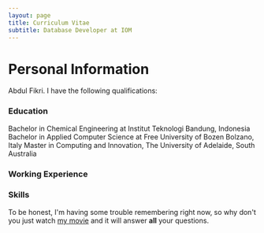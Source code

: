 ```yaml
---
layout: page
title: Curriculum Vitae
subtitle: Database Developer at IOM
---
```

# Personal Information
Abdul Fikri. I have the following qualifications:

### Education
Bachelor in Chemical Engineering at Institut Teknologi Bandung, Indonesia
Bachelor in Applied Computer Science at Free University of Bozen Bolzano, Italy
Master in Computing and Innovation, The University of Adelaide, South Australia

### Working Experience

### Skills

To be honest, I'm having some trouble remembering right now, so why don't you just watch [my movie](http://en.wikipedia.org/wiki/The_Princess_Bride_%28film%29) and it will answer **all** your questions.
